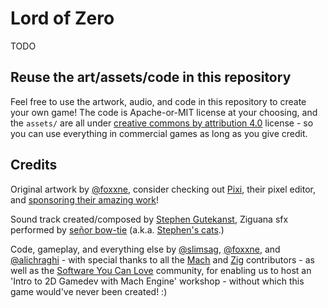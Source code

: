 # Lord of Zero

TODO

## Reuse the art/assets/code in this repository

Feel free to use the artwork, audio, and code in this repository to create your own game! The code is Apache-or-MIT license at your choosing, and the `assets/` are all under [creative commons by attribution 4.0](https://creativecommons.org/licenses/by/4.0) license - so you can use everything in commercial games as long as you give credit.

## Credits

Original artwork by [@foxxne](https://github.com/foxnne), consider checking out [Pixi](https://github.com/foxnne/pixi), their pixel editor, and [sponsoring their amazing work](https://github.com/sponsors/foxnne)!

Sound track created/composed by [Stephen Gutekanst](https://github.com/slimsag), Ziguana sfx performed by [señor bow-tie](https://github.com/hexops/mach/assets/3173176/d61174c2-954c-489f-9ca6-f85c3a019c41) (a.k.a. [Stephen's cats](https://meow.army).)

Code, gameplay, and everything else by [@slimsag](https://github.com/slimsag), [@foxxne](https://github.com/foxnne), and [@alichraghi](https://github.com/alichraghi) - with special thanks to all the [Mach](https://machengine.org) and [Zig](https://ziglang.org) contributors - as well as the [Software You Can Love](https://sycl.it/) community, for enabling us to host an 'Intro to 2D Gamedev with Mach Engine' workshop - without which this game would've never been created! :)
